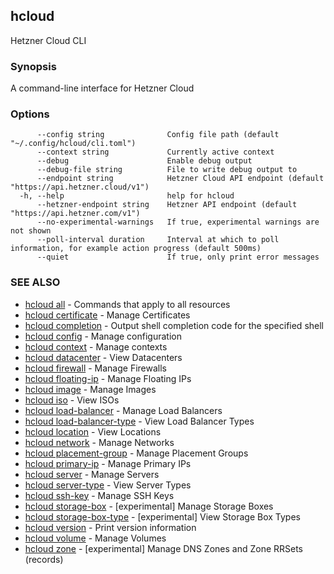 ## hcloud

Hetzner Cloud CLI

### Synopsis

A command-line interface for Hetzner Cloud

### Options

```
      --config string              Config file path (default "~/.config/hcloud/cli.toml")
      --context string             Currently active context
      --debug                      Enable debug output
      --debug-file string          File to write debug output to
      --endpoint string            Hetzner Cloud API endpoint (default "https://api.hetzner.cloud/v1")
  -h, --help                       help for hcloud
      --hetzner-endpoint string    Hetzner API endpoint (default "https://api.hetzner.com/v1")
      --no-experimental-warnings   If true, experimental warnings are not shown
      --poll-interval duration     Interval at which to poll information, for example action progress (default 500ms)
      --quiet                      If true, only print error messages
```

### SEE ALSO

* [hcloud all](hcloud_all.md)	 - Commands that apply to all resources
* [hcloud certificate](hcloud_certificate.md)	 - Manage Certificates
* [hcloud completion](hcloud_completion.md)	 - Output shell completion code for the specified shell
* [hcloud config](hcloud_config.md)	 - Manage configuration
* [hcloud context](hcloud_context.md)	 - Manage contexts
* [hcloud datacenter](hcloud_datacenter.md)	 - View Datacenters
* [hcloud firewall](hcloud_firewall.md)	 - Manage Firewalls
* [hcloud floating-ip](hcloud_floating-ip.md)	 - Manage Floating IPs
* [hcloud image](hcloud_image.md)	 - Manage Images
* [hcloud iso](hcloud_iso.md)	 - View ISOs
* [hcloud load-balancer](hcloud_load-balancer.md)	 - Manage Load Balancers
* [hcloud load-balancer-type](hcloud_load-balancer-type.md)	 - View Load Balancer Types
* [hcloud location](hcloud_location.md)	 - View Locations
* [hcloud network](hcloud_network.md)	 - Manage Networks
* [hcloud placement-group](hcloud_placement-group.md)	 - Manage Placement Groups
* [hcloud primary-ip](hcloud_primary-ip.md)	 - Manage Primary IPs
* [hcloud server](hcloud_server.md)	 - Manage Servers
* [hcloud server-type](hcloud_server-type.md)	 - View Server Types
* [hcloud ssh-key](hcloud_ssh-key.md)	 - Manage SSH Keys
* [hcloud storage-box](hcloud_storage-box.md)	 - [experimental] Manage Storage Boxes
* [hcloud storage-box-type](hcloud_storage-box-type.md)	 - [experimental] View Storage Box Types
* [hcloud version](hcloud_version.md)	 - Print version information
* [hcloud volume](hcloud_volume.md)	 - Manage Volumes
* [hcloud zone](hcloud_zone.md)	 - [experimental] Manage DNS Zones and Zone RRSets (records)
